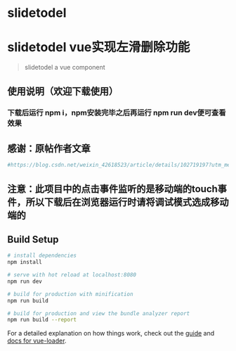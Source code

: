 # slidetodel

# slidetodel vue实现左滑删除功能

> slidetodel a vue component
## 使用说明（欢迎下载使用）
### 下载后运行 npm i，npm安装完毕之后再运行 npm run dev便可查看效果

## 感谢：原帖作者文章
``` bash
#https://blog.csdn.net/weixin_42618523/article/details/102719197?utm_medium=distribute.pc_relevant.none-task-blog-BlogCommendFromMachineLearnPai2-1.control&depth_1-utm_source=distribute.pc_relevant.none-task-blog-BlogCommendFromMachineLearnPai2-1.control
```

## 注意：此项目中的点击事件监听的是移动端的touch事件，所以下载后在浏览器运行时请将调试模式选成移动端的


## Build Setup

``` bash
# install dependencies
npm install

# serve with hot reload at localhost:8080
npm run dev

# build for production with minification
npm run build

# build for production and view the bundle analyzer report
npm run build --report
```

For a detailed explanation on how things work, check out the [guide](http://vuejs-templates.github.io/webpack/) and [docs for vue-loader](http://vuejs.github.io/vue-loader).
